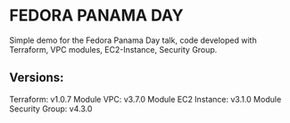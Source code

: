 # FEDORA PANAMA DAY

Simple demo for the Fedora Panama Day talk, code developed with Terraform, VPC modules, EC2-Instance, Security Group.

## Versions:

Terraform: v1.0.7
Module VPC: v3.7.0
Module EC2 Instance: v3.1.0 
Module Security Group: v4.3.0
